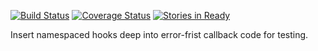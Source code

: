 [![Build Status](https://travis-ci.org/bigeasy/permeate.svg?branch=master)](https://travis-ci.org/bigeasy/permeate) [![Coverage Status](https://coveralls.io/repos/bigeasy/permeate/badge.svg?branch=master&service=github)](https://coveralls.io/github/bigeasy/permeate?branch=master) [![Stories in Ready](https://badge.waffle.io/bigeasy/permeate.png?label=ready&title=Ready)](https://waffle.io/bigeasy/permeate)

Insert namespaced hooks deep into error-frist callback code for testing.
